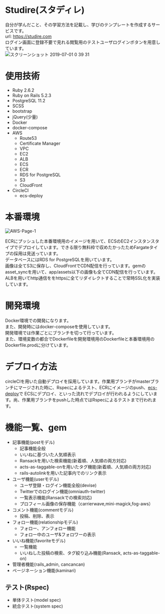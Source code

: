 # Studire(スタディレ)
自分が学んだこと、その学習方法を記載し、学びのテンプレートを作成するサービスです。  
url: https://studire.com  
ログイン画面に登録不要で見れる閲覧用のテストユーザログインボタンを用意しています。  
![スクリーンショット 2019-07-01 0 39 31](https://user-images.githubusercontent.com/50113713/60398931-bbd2cf00-9b98-11e9-84fb-954d3fb43122.png)


# 使用技術
- Ruby 2.6.2
- Ruby on Rails 5.2.3
- PostgreSQL 11.2
- SCSS
- bootstrap
- jQuery(少量)
- Docker
- docker-compose
- AWS
  - Route53
  - Certificate Manager
  - VPC
  - EC2
  - ALB
  - ECS
  - ECR
  - RDS for PostgreSQL
  - S3
  - CloudFront
- CircleCI
  - ecs-deploy
 
# 本番環境
![AWS-Page-1](https://user-images.githubusercontent.com/50113713/60399151-5e8c4d00-9b9b-11e9-93a3-8881f5181030.png)

ECRにプッシュした本番環境用のイメージを用いて、ECSのEC2インスタンスタイプでデプロイしています。できる限り無料枠で収めたかったためFargateタイプの採用は見送っています。  
データベースにはRDS for PostgreSQLを用いています。  
画像は全てS3に保存し、CloudFrontでCDN配信を行っています。gemのasset_syncを用いて、app/assets以下の画像も全てCDN配信を行っています。  
ALBを用いてhttp通信ををhttpsに全てリダイレクトすることで常時SSL化を実装しています。  

# 開発環境
Docker環境での開発になります。  
また、開発時にはdocker-composeを使用しています。  
開発環境では作業ごとにブランチを切って行っています。  
また、環境変数の都合でDockerfileを開発環境用のDockerfileと本番環境用のDockerfile.prodに分けています。  

# デプロイ方法
circleCIを用いた自動デプロイを採用しています。作業用ブランチがmasterブランチにマージされた時に、Rspecによるテスト、ECRにイメージのpush、[ecs-deploy](https://github.com/silinternational/ecs-deploy)で
ECSにデプロイ、といった流れでデプロイが行われるようにしています。尚、作業用ブランチをpushした時点ではRspecによるテストまで行われます。

# 機能一覧、gem
- 記事機能(postモデル)
  - 記事機能全般
  - いいねに基づいた人気順表示
  - Ransackを用いた検索機能(新着順、人気順の両方対応)
  - acts-as-taggable-onを用いたタグ機能(新着順、人気順の両方対応)
  - rails-autolinkを用いた記事内でのリンク表示
- ユーザ機能(userモデル)
  - ユーザ登録・ログイン機能全般(devise)
  - Twitterでのログイン機能(omniauth-twitter)
  - 一覧表示機能(Ransackでの検索対応) 
  - プロフィール画像の保存機能（carrierwave,mini-magick,fog-aws）
- コメント機能(commentモデル)
  - 投稿、削除、表示
- フォロー機能(relationshipモデル)
  - フォロー、アンフォロー機能
  - フォロー中のユーザ&フォロワーの表示
- いいね機能(favoriteモデル)
  - 一覧機能
  - いいねした投稿の検索、タグ絞り込み機能(Ransack, acts-as-taggable-on)
- 管理者機能(rails_admin, cancancan)
- ページネーション機能(kaminari)

## テスト(Rspec)
  - 単体テスト(model spec)
  - 統合テスト(system spec)
  
  
  
